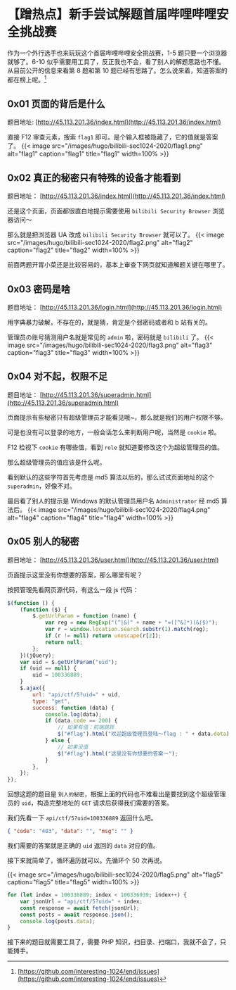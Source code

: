# 【蹭热点】新手尝试解题首届哔哩哔哩安全挑战赛


作为一个外行选手也来玩玩这个首届哔哩哔哩安全挑战赛，1-5 题只要一个浏览器就够了。6-10 似乎需要用工具了，反正我也不会，看了别人的解题思路也不懂。从目前公开的信息来看第 8 题和第 10 题已经有思路了。怎么说来着，知道答案的都在榜上呢。[^1]

<!--more-->

## 0x01 页面的背后是什么

题目地址: [http://45.113.201.36/index.html](http://45.113.201.36/index.html)

直接 F12 审查元素，搜索 `flag1` 即可。是个输入框被隐藏了，它的值就是答案了。
{{< image src="/images/hugo/bilibili-sec1024-2020/flag1.png"   alt="flag1" caption="flag1" title="flag1" width=100% >}}

## 0x02 真正的秘密只有特殊的设备才能看到

题目地址： [http://45.113.201.36/index.html](http://45.113.201.36/index.html)

还是这个页面，页面都很直白地提示需要使用 `bilibili Security Browser` 浏览器访问～

那么就是把浏览器 UA 改成 `bilibili Security Browser` 就可以了。
{{< image src="/images/hugo/bilibili-sec1024-2020/flag2.png"   alt="flag2" caption="flag2" title="flag2" width=100% >}}

前面两题开胃小菜还是比较容易的，基本上审查下网页就知道解题关键在哪里了。

## 0x03 密码是啥

题目地址： [http://45.113.201.36/login.html](http://45.113.201.36/login.html)

用字典暴力破解，不存在的，就是猜，肯定是个弱密码或者和 b 站有关的。

管理员の账号猜测用户名就是常见的 `admin` 啦，密码就是 `bilibili` 了。
{{< image src="/images/hugo/bilibili-sec1024-2020/flag3.png"   alt="flag3" caption="flag3" title="flag3" width=100% >}}

## 0x04 对不起，权限不足

题目地址： [http://45.113.201.36/superadmin.html](http://45.113.201.36/superadmin.html)

页面提示有些秘密只有超级管理员才能看见哦~，那么就是我们的用户权限不够。

可是也没有可以登录的地方，一般会话怎么来判断用户呢，当然是 `cookie` 啦。

F12 检视下 `cookie` 有哪些值，看到 `role` 就知道要修改这个为超级管理员的值。

那么超级管理员的值应该是什么呢。

看到默认的这些字符首先考虑是 md5 算法以后的，那么试试页面地址的这个 `superadmin`，好像不对。

最后看了别人的提示是 Windows 的默认管理员用户名 `Administrator` 经 md5 算法后。
{{< image src="/images/hugo/bilibili-sec1024-2020/flag4.png"   alt="flag4" caption="flag4" title="flag4" width=100% >}}

## 0x05 别人的秘密

题目地址： [http://45.113.201.36/user.html](http://45.113.201.36/user.html)

页面提示这里没有你想要的答案，那么哪里有呢？

按照管理先看网页源代码，有这么一段 js 代码：

```javascript
$(function () {
	(function ($) {
		$.getUrlParam = function (name) {
			var reg = new RegExp("(^|&)" + name + "=([^&]*)(&|$)");
			var r = window.location.search.substr(1).match(reg);
			if (r != null) return unescape(r[2]);
			return null;
		};
	})(jQuery);
	var uid = $.getUrlParam("uid");
	if (uid == null) {
		uid = 100336889;
	}
	$.ajax({
		url: "api/ctf/5?uid=" + uid,
		type: "get",
		success: function (data) {
			console.log(data);
			if (data.code == 200) {
				// 如果有值：前端跳转
				$("#flag").html("欢迎超级管理员登陆～flag : " + data.data);
			} else {
				// 如果没值
				$("#flag").html("这里没有你想要的答案～");
			}
		},
	});
});
```

回想这题的题目是 `别人的秘密`，根据上面的代码也不难看出是要找到这个超级管理员的 `uid`，构造完整地址的 `GET` 请求后获得我们需要的答案。

我们先看一下 `api/ctf/5?uid=100336889` 返回什么吧。

```json
{ "code": "403", "data": "", "msg": "" }
```

我们需要的答案就是正确的 `uid` 返回的 `data` 对应的值。

接下来就简单了，循环遍历就可以。先循环个 50 次再说。

{{< image src="/images/hugo/bilibili-sec1024-2020/flag5.png"   alt="flag5" caption="flag5" title="flag5" width=100% >}}

```javascript
for (let index = 100336889; index < 100336939; index++) {
	var jsonUrl = "api/ctf/5?uid=" + index;
	const response = await fetch(jsonUrl);
	const posts = await response.json();
	console.log(posts.data);
}
```

接下来的题目就需要工具了，需要 PHP 知识，扫目录、扫端口，我就不会了，只能摊手。

[^1]: [https://github.com/interesting-1024/end/issues](https://github.com/interesting-1024/end/issues)

